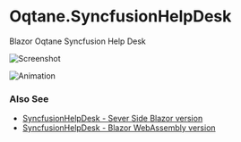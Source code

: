 # Oqtane.SyncfusionHelpDesk
Blazor Oqtane Syncfusion Help Desk

![Screenshot](https://user-images.githubusercontent.com/1857799/111870385-a6d83980-8941-11eb-8b37-6cf87e82a1d3.png)

![Animation](https://user-images.githubusercontent.com/1857799/111890181-57772500-89a4-11eb-85c3-4e4cff6b1da8.gif)

### Also See
* [SyncfusionHelpDesk - Sever Side Blazor version](https://github.com/ADefWebserver/SyncfusionHelpDesk)
* [SyncfusionHelpDesk - Blazor WebAssembly version](https://github.com/ADefWebserver/SyncfusionHelpDeskClient)
